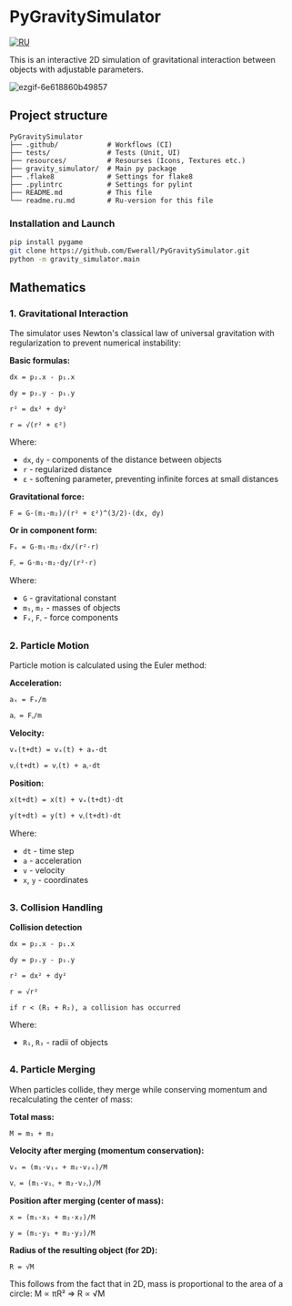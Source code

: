 
# PyGravitySimulator

[![RU](https://img.shields.io/badge/RU-русский-0066CC?logo=russia&logoColor=white)](https://github.com/Ewerall/PyGravitySimulator/blob/main/readme.ru.md)

This is an interactive 2D simulation of gravitational interaction between objects with adjustable parameters.

![ezgif-6e618860b49857](https://github.com/user-attachments/assets/0e81918f-3970-4724-9d22-79e03b83e526)


## Project structure
```
PyGravitySimulator
├── .github/            # Workflows (CI)
├── tests/              # Tests (Unit, UI)   
├── resources/          # Resourses (Icons, Textures etc.)
├── gravity_simulator/  # Main py package
├── .flake8             # Settings for flake8
├── .pylintrc           # Settings for pylint
├── README.md           # This file
└── readme.ru.md        # Ru-version for this file
```

### Installation and Launch

```bash
pip install pygame
git clone https://github.com/Ewerall/PyGravitySimulator.git
python -m gravity_simulator.main
```

## Mathematics

### 1. Gravitational Interaction

The simulator uses Newton's classical law of universal gravitation with regularization to prevent numerical instability:

**Basic formulas:**
```
dx = p₂.x - p₁.x

dy = p₂.y - p₁.y

r² = dx² + dy²

r = √(r² + ε²)
```

Where:

-   `dx`, `dy` - components of the distance between objects
-   `r` - regularized distance
-   `ε` -  softening parameter, preventing infinite forces at small distances

**Gravitational force:**

```
F = G·(m₁·m₂)/(r² + ε²)^(3/2)·(dx, dy)
```

**Or in component form:**

```
Fₓ = G·m₁·m₂·dx/(r²·r)

Fᵧ = G·m₁·m₂·dy/(r²·r)
```
Where:

-   `G` - gravitational constant
-   `m₁`, `m₂` - masses of objects
-   `Fₓ`, `Fᵧ` - force components

##

### 2. Particle Motion

Particle motion is calculated using the Euler method:

**Acceleration:**

```
aₓ = Fₓ/m

aᵧ = Fᵧ/m
```

**Velocity:**

```
vₓ(t+dt) = vₓ(t) + aₓ·dt

vᵧ(t+dt) = vᵧ(t) + aᵧ·dt
```

**Position:**

```
x(t+dt) = x(t) + vₓ(t+dt)·dt

y(t+dt) = y(t) + vᵧ(t+dt)·dt
```

Where:

-   `dt` - time step
-   `a` - acceleration
-   `v` - velocity
-   `x`, `y` - coordinates

##

### 3. Collision Handling

**Collision detection**

```
dx = p₂.x - p₁.x

dy = p₂.y - p₁.y

r² = dx² + dy²

r = √r²

if r < (R₁ + R₂), a collision has occurred
```

Where:

-   `R₁`, `R₂` - radii of objects

##

### 4. Particle Merging

When particles collide, they merge while conserving momentum and recalculating the center of mass:

**Total mass:**

```
M = m₁ + m₂
```

**Velocity after merging (momentum conservation):**
```
vₓ = (m₁·v₁ₓ + m₂·v₂ₓ)/M

vᵧ = (m₁·v₁ᵧ + m₂·v₂ᵧ)/M
```

**Position after merging (center of mass):**

```
x = (m₁·x₁ + m₂·x₂)/M

y = (m₁·y₁ + m₂·y₂)/M
```

**Radius of the resulting object (for 2D):**

```
R = √M
```
This follows from the fact that in 2D, mass is proportional to the area of a circle: M ∝ πR² ⇒ R ∝ √M
